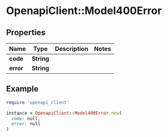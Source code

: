 # OpenapiClient::Model400Error

## Properties

| Name | Type | Description | Notes |
| ---- | ---- | ----------- | ----- |
| **code** | **String** |  |  |
| **error** | **String** |  |  |

## Example

```ruby
require 'openapi_client'

instance = OpenapiClient::Model400Error.new(
  code: null,
  error: null
)
```

